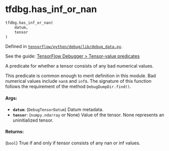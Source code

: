 <div itemscope itemtype="http://developers.google.com/ReferenceObject">
<meta itemprop="name" content="tfdbg.has_inf_or_nan" />
</div>

# tfdbg.has_inf_or_nan

``` python
tfdbg.has_inf_or_nan(
    datum,
    tensor
)
```



Defined in [`tensorflow/python/debug/lib/debug_data.py`](https://www.tensorflow.org/code/tensorflow/python/debug/lib/debug_data.py).

See the guide: [TensorFlow Debugger > Tensor-value predicates](../../../api_guides/python/tfdbg.md#Tensor_value_predicates)

A predicate for whether a tensor consists of any bad numerical values.

This predicate is common enough to merit definition in this module.
Bad numerical values include `nan`s and `inf`s.
The signature of this function follows the requirement of the method
`DebugDumpDir.find()`.

#### Args:

* <b>`datum`</b>: (`DebugTensorDatum`) Datum metadata.
* <b>`tensor`</b>: (`numpy.ndarray` or None) Value of the tensor. None represents
    an uninitialized tensor.


#### Returns:

(`bool`) True if and only if tensor consists of any nan or inf values.